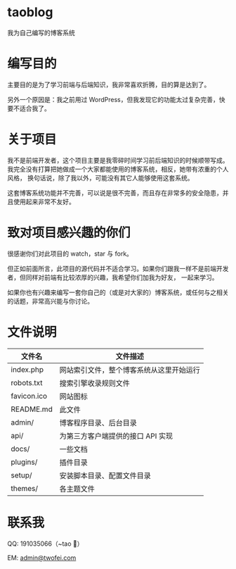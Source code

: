 # taoblog
我为自己编写的博客系统

# 编写目的
主要目的是为了学习前端与后端知识，我非常喜欢折腾，目的算是达到了。

另外一个原因是：我之前用过 WordPress，但我发现它的功能太过复杂完善，快要不适合我了。

# 关于项目
我不是前端开发者，这个项目主要是我零碎时间学习前后端知识的时候顺带写成。我完全没有打算把她做成一个大家都能使用的博客系统，相反，她带有浓重的个人风格，
换句话说，除了我以外，可能没有其它人能够使用这套系统。

这套博客系统功能并不完善，可以说是很不完善，而且存在非常多的安全隐患，并且使用起来非常不友好。

# 致对项目感兴趣的你们
很感谢你们对此项目的 watch，star 与 fork。

但正如前面所言，此项目的源代码并不适合学习。如果你们跟我一样不是前端开发者，但同样对前端有比较浓厚的兴趣，我希望你们加我为好友，
一起来学习。

如果你也有兴趣来编写一套你自己的（或是对大家的）博客系统，或任何与之相关的话题，非常高兴能与你讨论。

# 文件说明
文件名|文件描述
------|--------
index.php	| 网站索引文件，整个博客系统从这里开始运行
robots.txt	| 搜索引擎收录规则文件
favicon.ico	| 网站图标
README.md	| 此文件
admin/		| 博客程序目录、后台目录
api/		| 为第三方客户端提供的接口 API 实现
docs/		| 一些文档
plugins/	| 插件目录
setup/		| 安装脚本目录、配置文件目录
themes/		| 各主题文件


# 联系我
QQ: 191035066（~tao 🌸）

EM: admin@twofei.com

